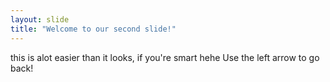 ```yaml
---
layout: slide
title: "Welcome to our second slide!"
---
```

this is alot easier than it looks, if you're smart hehe 
Use the left arrow to go back!
